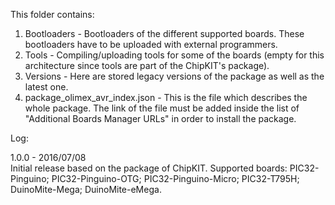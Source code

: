 This folder contains:  
1) Bootloaders - Bootloaders of the different supported boards. These bootloaders have to be uploaded with external programmers.  
2) Tools - Compiling/uploading tools for some of the boards (empty for this architecture since tools are part of the ChipKIT's package).  
3) Versions - Here are stored legacy versions of the package as well as the latest one.  
4) package_olimex_avr_index.json - This is the file which describes the whole package. The link of the file must be added inside the list of "Additional Boards Manager URLs" in order to install the package.  
  
  
Log:  
  
  
1.0.0 - 2016/07/08  
Initial release based on the package of ChipKIT. Supported boards: PIC32-Pinguino; PIC32-Pinguino-OTG; PIC32-Pinguino-Micro; PIC32-T795H; DuinoMite-Mega; DuinoMite-eMega.  
  